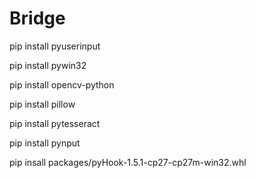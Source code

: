 # Bridge

pip install pyuserinput

pip install pywin32

pip install opencv-python

pip install pillow

pip install pytesseract

pip install pynput

pip insall packages/pyHook-1.5.1-cp27-cp27m-win32.whl